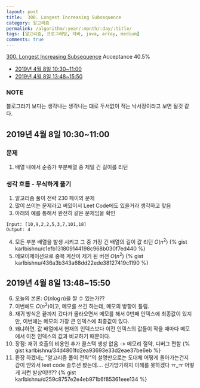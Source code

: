 ```yaml
---
layout: post
title:  300. Longest Increasing Subsequence
category: 알고리즘
permalink: /algorithm/:year/:month/:day/:title/
tags: [알고리즘, 프로그래밍, 자바, java, array, medium]
comments: true
---
```

[300. Longest Increasing Subsequence](https://leetcode.com/problems/longest-increasing-subsequence/)
Acceptance 40.5%

* [2019년 4월 8일 10:30~11:00](#2019년-4월-8일-10301100)
* [2019년 4월 8일 13:48~15:50](#2019년-4월-8일-13481550)

### NOTE
블로그라기 보다는 생각나는 생각나는 대로 두서없이 적는 낙서장이라고 보면 될것 같다.

## 2019년 4월 8일 10:30~11:00
### 문제
1. 배열 내에서 순증가 부분배열 중 제일 긴 길이를 리턴


### 생각 흐름 - 무식하게 풀기
1. 알고리즘 풀이 전략 230 페이의 문제
2. 많이 쓰이는 문제라고 써있어서 Leet Code에도 있을거라 생각하고 찾음
3. 아래의 예를 통해서 완전히 같은 문제임을 확인
```
Input: [10,9,2,2,5,3,7,101,18]
Output: 4
```
4. 모든 부분 배열을 발생 시키고 그 중 가장 긴 배열의 길이 값 리턴 $O(n^2)$
{% gist karlbishnu/c1efb131809144198c968b030f7ed440 %}
5. 메모이제이션으로 중복 계산이 제거 된 버전 $O(n^2)$
{% gist karlbishnu/436a3b343a68dd22ede38127419c1190 %}

## 2019년 4월 8일 13:48~15:50
6. 오늘의 본론: $O(n\log{n})$을 짤 수 있는가??
7. 이번에도 $O(n^2)$이고, 메모를 쓰긴 하는데, 메모의 방향이 틀림.
8. 재귀 방식은 끝까지 갔다가 올라오면서 메모를 해서 0번째 인덱스에 최종값이 있지만, 이번에는 메모의 가장 큰 인덱스에 최종값이 있다.
9. 왜냐하면, 값 배열에서 현재의 인덱스보다 이전 인덱스의 값들이 작을 때마다 메모에서 이전 인덱스의 값과 비교하기 때문이다.
10. 장점: 재귀 호출의 비용인 추가 콜스택 생성 없음 -> 메모리 절약, 디버그 편함
{% gist karlbishnu/34d4801fd2ea93693e33d2eae37be6eb %}
11. 환장 하겠네;; "알고리즘 풀이 전략"의 설명만으로는 도대체 어떻게 돌아가는건지 감이 안와서 leet code 솔루션 봤는데.... 신기방기하지 이해를 못하겠다 ㅠ_ㅠ
어떻게 저런 발상이!!!??
{% gist karlbishnu/d259c8757e2e4eb971b6f85361eee134 %}
